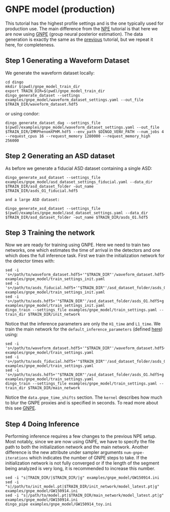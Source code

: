 # GNPE model (production)

This tutorial has the highest profile settings and is the one typically used for production use.
The main difference from the [NPE](example_npe_model.md) tutorial is that here we are now using [GNPE](gnpe.md)
(group neural posterior estimation). The data generation is exactly the same as the [previous](example_npe_model.md)
tutorial, but we repeat it here, for completeness.


Step 1 Generating a Waveform Dataset
------------------------------------ 

We generate the waveform dataset locally:

```
cd dingo
mkdir $(pwd)/gnpe_model_train_dir
export TRAIN_DIR=$(pwd)/gnpe_model_train_dir
dingo_generate_dataset --settings examples/gnpe_model/waveform_dataset_settings.yaml --out_file $TRAIN_DIR/waveform_dataset.hdf5
```

or using condor:

```
dingo_generate_dataset_dag --settings_file
$(pwd)/examples/gnpe_model/waveform_dataset_settings.yaml --out_file
$TRAIN_DIR/IMRPhenomXPHM.hdf5 --env_path $DINGO_VENV_PATH --num_jobs 4
--request_cpus 16 --request_memory 1280000 --request_memory_high 256000
```


Step 2 Generating an ASD dataset
--------------------------------

As before we generate a fiducial ASD dataset containing a single ASD:

```
dingo_generate_asd_dataset --settings_file examples/gnpe_model/asd_dataset_settings_fiducial.yaml --data_dir
$TRAIN_DIR/asd_dataset_folder -out_name $TRAIN_DIR/asds_O1_fiducial.hdf5

and a large ASD dataset:

dingo_generate_asd_dataset --settings_file $(pwd)/examples/gnpe_model/asd_dataset_settings.yaml --data_dir
$TRAIN_DIR/asd_dataset_folder -out_name $TRAIN_DIR/asds_O1.hdf5
```


Step 3 Training the network
---------------------------

Now we are ready for training using GNPE. Here we need to train two networks, one which estimates the time of arrival 
in the detectors and one which does the full inference task. First we train the initialization network for the detector times with:

```
sed -i 's+/path/to/waveform_dataset.hdf5+'"$TRAIN_DIR"'/waveform_dataset.hdf5+g' examples/gnpe_model/train_settings_init.yaml
sed -i 's+/path/to/asds_fiducial.hdf5+'"$TRAIN_DIR"'/asd_dataset_folder/asds_O1_fiducial.hdf5+g' examples/gnpe_model/train_settings_init.yaml
sed -i 's+/path/to/asds.hdf5+'"$TRAIN_DIR"'/asd_dataset_folder/asds_O1.hdf5+g' examples/gnpe_model/train_settings_init.yaml
dingo_train --settings_file examples/gnpe_model/train_settings.yaml --train_dir $TRAIN_DIR/init_network
```

Notice that the inference parameters are only the `H1_time` and `L1_time`. We train the main network 
for the `default_inference_parameters` (defined [here](https://github.com/dingo-gw/dingo/blob/main/dingo/gw/prior.py)) 
using:

```
sed -i 's+/path/to/waveform_dataset.hdf5+'"$TRAIN_DIR"'/waveform_dataset.hdf5+g' examples/gnpe_model/train_settings.yaml
sed -i 's+/path/to/asds_fiducial.hdf5+'"$TRAIN_DIR"'/asd_dataset_folder/asds_O1_fiducial.hdf5+g' examples/gnpe_model/train_settings.yaml
sed -i 's+/path/to/asds.hdf5+'"$TRAIN_DIR"'/asd_dataset_folder/asds_O1.hdf5+g' examples/gnpe_model/train_settings.yaml
dingo_train --settings_file examples/gnpe_model/train_settings.yaml --train_dir $TRAIN_DIR/main_network
```

Notice the `data.gnpe_time_shifts` section. The `kernel` describes how much to blur the GNPE proxies and is specified in 
seconds. To read more about this see [GNPE](gnpe.md).


Step 4 Doing Inference
----------------------

Performing inference requires a few changes to the previous NPE setup. Most notably, since we are now using GNPE, we 
have to specify the file path to both the initialization network and the main network. Another 
difference is the new attribute under sampler arguments `num-gnpe-iterations` which indicates the 
number of GNPE steps to take. If the initialization network is not fully converged or if 
the length of the segment being analyzed is very long, it is recommended to increase this number.

```
sed -i "s|TRAIN_DIR/|$TRAIN_DIR/|g" examples/gnpe_model/GW150914.ini
sed -i "s|/path/to/init_model.pt|$TRAIN_DIR/init_network/model_latest.pt|g" examples/gnpe_model/GW150914.ini
sed -i "s|/path/to/model.pt|$TRAIN_DIR/main_network/model_latest.pt|g" examples/gnpe_model/GW150914.ini
dingo_pipe examples/gnpe_model/GW150914_toy.ini
```

